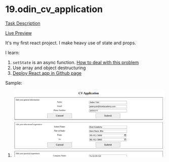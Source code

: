 # 19.odin_cv_application

[Task Description](https://www.theodinproject.com/lessons/node-path-javascript-cv-application)

[Live Preview](https://maxim55069633.github.io/19.odin_cv_application/)

It's my first react project. I make heavy use of state and props.

I learn:

1. `setState` is an async function. [How to deal with this problem](https://www.geeksforgeeks.org/is-setstate-method-async/)
2. Use array and object destructuring
3. [Deploy React app in Github page](https://medium.com/@isharamalaviarachchi/how-to-deploy-your-react-app-into-github-pages-b2c96292b18e)

Sample:

1. ![sample_1](./src//images/sample_1.png)
